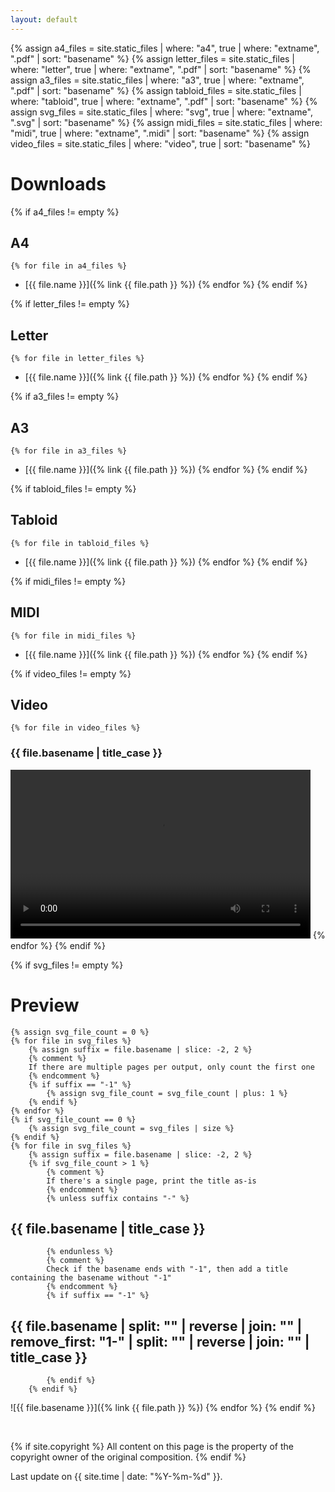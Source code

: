 ```yaml
---
layout: default
---
```


{% assign a4_files = site.static_files | where: "a4", true | where: "extname", ".pdf" | sort: "basename" %}
{% assign letter_files = site.static_files | where: "letter", true | where: "extname", ".pdf" | sort: "basename" %}
{% assign a3_files = site.static_files | where: "a3", true | where: "extname", ".pdf" | sort: "basename" %}
{% assign tabloid_files = site.static_files | where: "tabloid", true | where: "extname", ".pdf" | sort: "basename" %}
{% assign svg_files = site.static_files | where: "svg", true | where: "extname", ".svg" | sort: "basename" %}
{% assign midi_files = site.static_files | where: "midi", true | where: "extname", ".midi" | sort: "basename" %}
{% assign video_files = site.static_files | where: "video", true | sort: "basename" %}

# Downloads

{% if a4_files != empty %}
## A4
    {% for file in a4_files %}
* [{{ file.name }}]({% link {{ file.path }} %})
    {% endfor %}
{% endif %}

{% if letter_files != empty %}
## Letter
    {% for file in letter_files %}
* [{{ file.name }}]({% link {{ file.path }} %})
    {% endfor %}
{% endif %}

{% if a3_files != empty %}
## A3
    {% for file in a3_files %}
* [{{ file.name }}]({% link {{ file.path }} %})
    {% endfor %}
{% endif %}

{% if tabloid_files != empty %}
## Tabloid
    {% for file in tabloid_files %}
* [{{ file.name }}]({% link {{ file.path }} %})
    {% endfor %}
{% endif %}

{% if midi_files != empty %}
## MIDI
    {% for file in midi_files %}
* [{{ file.name }}]({% link {{ file.path }} %})
    {% endfor %}
{% endif %}

{% if video_files != empty %}
## Video

    {% for file in video_files %}
### {{ file.basename | title_case }}
<video title="{{ file.name }}" width="480" height="270" controls>
  <source type="video/mp4" src="{% link {{ file.path }} %}">
  <p><a href="{% link {{ file.path }} %}">{{ file.name }}</a></p>
</video>
    {% endfor %}
{% endif %}

{% if svg_files != empty %}
# Preview
    {% assign svg_file_count = 0 %}
    {% for file in svg_files %}
        {% assign suffix = file.basename | slice: -2, 2 %}
        {% comment %}
        If there are multiple pages per output, only count the first one
        {% endcomment %}
        {% if suffix == "-1" %}
            {% assign svg_file_count = svg_file_count | plus: 1 %}
        {% endif %}
    {% endfor %}
    {% if svg_file_count == 0 %}
        {% assign svg_file_count = svg_files | size %}
    {% endif %}
    {% for file in svg_files %}
        {% assign suffix = file.basename | slice: -2, 2 %}
        {% if svg_file_count > 1 %}
            {% comment %}
            If there's a single page, print the title as-is
            {% endcomment %}
            {% unless suffix contains "-" %}
## {{ file.basename | title_case }}
            {% endunless %}
            {% comment %}
            Check if the basename ends with "-1", then add a title containing the basename without "-1"
            {% endcomment %}
            {% if suffix == "-1" %}
## {{ file.basename | split: "" | reverse | join: "" | remove_first: "1-" | split: "" | reverse | join: "" | title_case }}
            {% endif %}
        {% endif %}
![{{ file.basename }}]({% link {{ file.path }} %})
    {% endfor %}
{% endif %}

<br>

{% if site.copyright %}
All content on this page is the property of the copyright owner of the original composition.
{% endif %}

Last update on {{ site.time | date: "%Y-%m-%d" }}.
